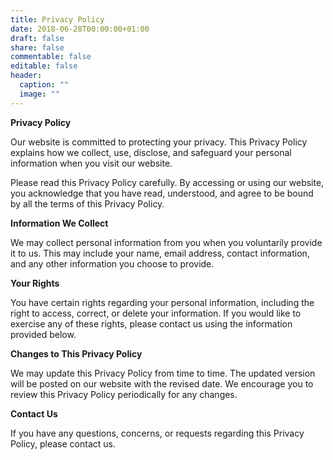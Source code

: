 ```yaml
---
title: Privacy Policy
date: 2018-06-28T00:00:00+01:00
draft: false
share: false
commentable: false
editable: false
header:
  caption: ""
  image: ""
---
```

**Privacy Policy**

Our website is committed to protecting your privacy. This Privacy Policy explains how we collect, use, disclose, and safeguard your personal information when you visit our website.

Please read this Privacy Policy carefully. By accessing or using our website, you acknowledge that you have read, understood, and agree to be bound by all the terms of this Privacy Policy.

**Information We Collect**

We may collect personal information from you when you voluntarily provide it to us. This may include your name, email address, contact information, and any other information you choose to provide.

**Your Rights**

You have certain rights regarding your personal information, including the right to access, correct, or delete your information. If you would like to exercise any of these rights, please contact us using the information provided below.

**Changes to This Privacy Policy**

We may update this Privacy Policy from time to time. The updated version will be posted on our website with the revised date. We encourage you to review this Privacy Policy periodically for any changes.

**Contact Us**

If you have any questions, concerns, or requests regarding this Privacy Policy, please contact us.